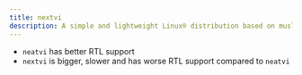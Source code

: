 ```yaml
---
title: nextvi
description: A simple and lightweight Linux® distribution based on musl libc and toybox
---
```


- `neatvi` has better RTL support
- `nextvi` is bigger, slower and has worse RTL support compared to `neatvi`
